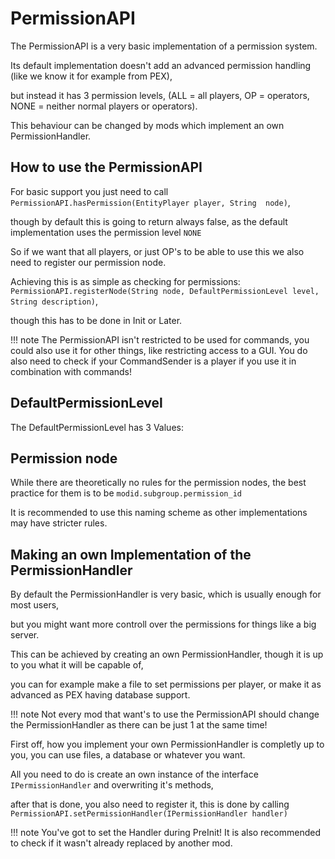 PermissionAPI
=============

The PermissionAPI is a very basic implementation of a permission system.

Its default implementation doesn't add an advanced permission handling (like we know it for example from PEX), 

but instead it has 3 permission levels, (ALL = all players, OP = operators, NONE = neither normal players or operators).

This behaviour can be changed by mods which implement an own PermissionHandler.

How to use the PermissionAPI
-----------------------------

For basic support you just need to call `PermissionAPI.hasPermission(EntityPlayer player, String  node)`,

though by default this is going to return always false, as the default implementation uses the permission level `NONE`

So if we want that all players, or just OP's to be able to use this  we also need to register our permission node.

Achieving this is as simple as checking for permissions: `PermissionAPI.registerNode(String node, DefaultPermissionLevel level, String description)`, 

though this has to be done in Init or Later.

!!! note
    The PermissionAPI isn't restricted to be used for commands, you could also use it for other things, like restricting access to a GUI.
    You do also need to check if your CommandSender is a player if you use it in combination with commands!

DefaultPermissionLevel
--------------

The DefaultPermissionLevel has 3 Values:

Permission node
---------------------------------------

While there are theoretically no rules for the permission nodes, the best practice for them is to be `modid.subgroup.permission_id`

It is recommended to use this naming scheme as other implementations may have stricter rules.

Making an own Implementation of the PermissionHandler
--------------------------------------

By default the PermissionHandler is very basic, which is usually enough for most users, 

but you might want more controll over the permissions for things like a big server.

 This can be achieved  by creating an own PermissionHandler, though it is up to you what it will be capable of,
 
 you can for example make a file to set permissions per player, or make it as advanced as PEX having database support.

!!! note
    Not every mod that want's to use the PermissionAPI should change the PermissionHandler as there can be just 1 at the same time!

First off, how you implement your own PermissionHandler is completly up to you, you can use files, a database or whatever you want.

All you need to do is create an own instance of the interface `IPermissionHandler` and overwriting it's methods,

after that is done, you also need to register it, this is done by calling `PermissionAPI.setPermissionHandler(IPermissionHandler handler)`

!!! note
    You've got to set the Handler during PreInit!
    It is also recommended to check if it wasn't already replaced by another mod.
